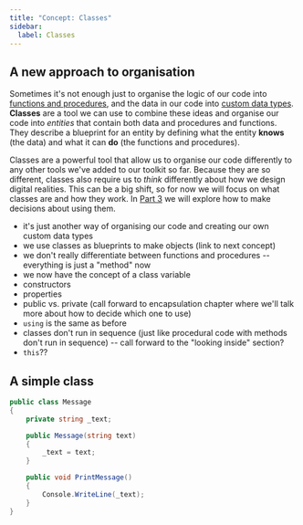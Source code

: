 ```yaml
---
title: "Concept: Classes"
sidebar:
  label: Classes
---
```


## A new approach to organisation

Sometimes it's not enough just to organise the logic of our code into [functions and procedures](<../../../2-organising-code/0-overview/>), and the data in our code into [custom data types](<../../../3-structuring-data/0-overview/>).
**Classes** are a tool we can use to combine these ideas and organise our code into *entities* that contain both data and procedures and functions.
They describe a blueprint for an entity by defining what the entity **knows** (the data) and what it can **do** (the functions and procedures).

Classes are a powerful tool that allow us to organise our code differently to any other tools we've added to our toolkit so far.
Because they are so different, classes also require us to *think* differently about how we design digital realities.
This can be a big shift, so for now we will focus on what classes are and how they work.
In [Part 3](../../../../part-3-programs-as-concepts/22-part-3-programs-as-concepts) we will explore how to make decisions about using them.

* it's just another way of organising our code and creating our own custom data types
* we use classes as blueprints to make objects (link to next concept)
* we don't really differentiate between functions and procedures -- everything is just a "method" now
* we now have the concept of a class variable
* constructors
* properties
* public vs. private (call forward to encapsulation chapter where we'll talk more about how to decide which one to use)
* `using` is the same as before
* classes don't run in sequence (just like procedural code with methods don't run in sequence) -- call forward to the "looking inside" section?
* `this`??

## A simple class

```cs
public class Message
{
    private string _text;

    public Message(string text)
    {
        _text = text;
    }

    public void PrintMessage()
    {
        Console.WriteLine(_text);
    }
} 
```
